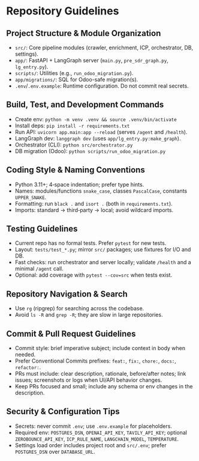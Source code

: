 # Repository Guidelines

## Project Structure & Module Organization
- `src/`: Core pipeline modules (crawler, enrichment, ICP, orchestrator, DB, settings).
- `app/`: FastAPI + LangGraph server (`main.py`, `pre_sdr_graph.py`, `lg_entry.py`).
- `scripts/`: Utilities (e.g., `run_odoo_migration.py`).
- `app/migrations/`: SQL for Odoo-safe migration(s).
- `.env`/`.env.example`: Runtime configuration. Do not commit real secrets.

## Build, Test, and Development Commands
- Create env: `python -m venv .venv && source .venv/bin/activate`
- Install deps: `pip install -r requirements.txt`
- Run API: `uvicorn app.main:app --reload` (serves `/agent` and `/health`).
- LangGraph dev: `langgraph dev` (uses `app/lg_entry.py:make_graph`).
- Orchestrator (CLI): `python src/orchestrator.py`
- DB migration (Odoo): `python scripts/run_odoo_migration.py`

## Coding Style & Naming Conventions
- Python 3.11+; 4‑space indentation; prefer type hints.
- Names: modules/functions `snake_case`, classes `PascalCase`, constants `UPPER_SNAKE`.
- Formatting: run `black .` and `isort .` (both in `requirements.txt`).
- Imports: standard → third‑party → local; avoid wildcard imports.

## Testing Guidelines
- Current repo has no formal tests. Prefer `pytest` for new tests.
- Layout: `tests/test_*.py`; mirror `src/` packages; use fixtures for I/O and DB.
- Fast checks: run orchestrator and server locally; validate `/health` and a minimal `/agent` call.
- Optional: add coverage with `pytest --cov=src` when tests exist.

## Repository Navigation & Search
- Use `rg` (ripgrep) for searching across the codebase.
- Avoid `ls -R` and `grep -R`; they are slow in large repositories.

## Commit & Pull Request Guidelines
- Commit style: brief imperative subject; include context in body when needed.
- Prefer Conventional Commits prefixes: `feat:`, `fix:`, `chore:`, `docs:`, `refactor:`.
- PRs must include: clear description, rationale, before/after notes; link issues; screenshots or logs when UI/API behavior changes.
- Keep PRs focused and small; include any schema or env changes in the description.

## Security & Configuration Tips
- Secrets: never commit `.env`; use `.env.example` for placeholders.
- Required env: `POSTGRES_DSN`, `OPENAI_API_KEY`, `TAVILY_API_KEY`; optional `ZEROBOUNCE_API_KEY`, `ICP_RULE_NAME`, `LANGCHAIN_MODEL`, `TEMPERATURE`.
- Settings load order includes project root and `src/.env`; prefer `POSTGRES_DSN` over `DATABASE_URL`.
